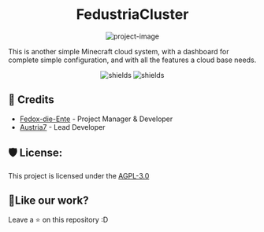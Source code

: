 <h1 align="center" id="title">FedustriaCluster</h1>

<p align="center"><img src="https://socialify.git.ci/Fedox-die-Ente/fds-cluster/image?font=Jost&forks=1&issues=1&language=1&name=1&owner=1&pattern=Brick%20Wall&stargazers=1&theme=Dark" alt="project-image"></p>
<p id="description">This is another simple Minecraft cloud system, with a dashboard for complete simple configuration, and with all the features a cloud base needs.</p>

<p align="center"><img src="https://img.shields.io/badge/License-AGPL_3.0-green" alt="shields">   <img src="https://img.shields.io/github/release/Fedox-die-Ente/fds-cluster?include_prereleases=&amp;sort=semver&amp;color=green" alt="shields"></p>

<h2>🤵 Credits</h2>

- [Fedox-die-Ente](https://github.com/Fedox-die-Ente) - Project Manager & Developer
- [Austria7](https://github.com/Austria7) - Lead Developer

<h2>🛡️ License:</h2>

This project is licensed under the [AGPL-3.0](LICENSE)

<h2>💖Like our work?</h2>

Leave a ⭐ on this repository :D